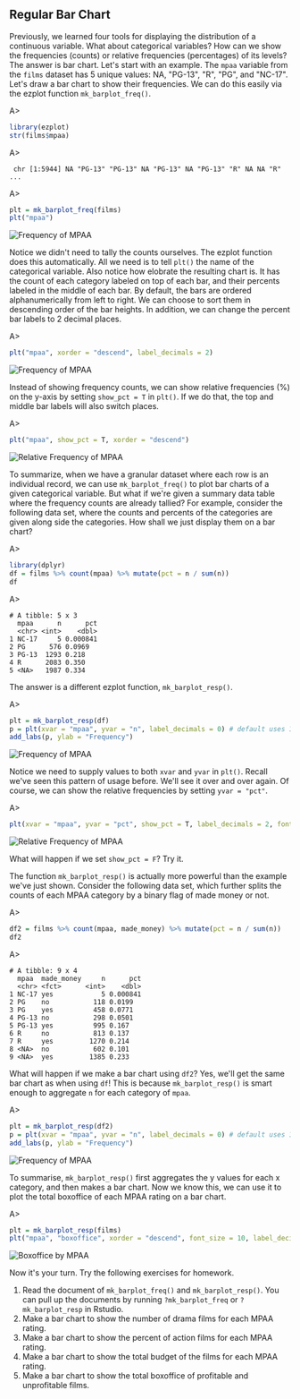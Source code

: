 ## Regular Bar Chart

Previously, we learned four tools for displaying the distribution of a continuous
variable. What about categorical variables? How can we show the frequencies 
(counts) or relative frequencies (percentages) of its levels? The answer is bar 
chart. Let's start with an example. The `mpaa` variable from the `films` dataset
has 5 unique values: NA, "PG-13", "R", "PG", and "NC-17". Let's draw a bar chart
to show their frequencies. We can do this easily via the ezplot function 
`mk_barplot_freq()`. 

A>
```r
library(ezplot)
str(films$mpaa)
```
A>
```
 chr [1:5944] NA "PG-13" "PG-13" NA "PG-13" NA "PG-13" "R" NA NA "R" ...
```
A>
```r
plt = mk_barplot_freq(films)
plt("mpaa")
```

![Frequency of MPAA](images/barplot_freq_mpaa_cnt_p1-1.png)

Notice we didn't need to tally the counts ourselves. The ezplot function does
this automatically. All we need is to tell `plt()` the name of the categorical 
variable. Also notice how elobrate the resulting chart is. It has the count of 
each category labeled on top of each bar, and their percents labeled in the 
middle of each bar. By default, the bars are ordered alphanumerically from 
left to right. We can choose to sort them in descending order of the bar heights. 
In addition, we can change the percent bar labels to 2 decimal places.

A>
```r
plt("mpaa", xorder = "descend", label_decimals = 2)
```

![Frequency of MPAA](images/barplot_freq_mpaa_cnt_p2-1.png)

Instead of showing frequency counts, we can show relative frequencies (%) on 
the y-axis by setting `show_pct = T` in `plt()`. If we do that, the top and 
middle bar labels will also switch places.  

A>
```r
plt("mpaa", show_pct = T, xorder = "descend") 
```

![Relative Frequency of MPAA](images/barplot_freq_mpaa_pct-1.png)

To summarize, when we have a granular dataset where each row is an individual
record, we can use `mk_barplot_freq()` to plot bar charts of a given categorical
variable. But what if we're given a summary data table where the frequency counts
are already tallied? For example, consider the following data set, where the
counts and percents of the categories are given along side the categories. How
shall we just display them on a bar chart?

A>
```r
library(dplyr)
df = films %>% count(mpaa) %>% mutate(pct = n / sum(n))
df
```
A>
```
# A tibble: 5 x 3
  mpaa      n      pct
  <chr> <int>    <dbl>
1 NC-17     5 0.000841
2 PG      576 0.0969  
3 PG-13  1293 0.218   
4 R      2083 0.350   
5 <NA>   1987 0.334   
```

The answer is a different ezplot function, `mk_barplot_resp()`. 

A>
```r
plt = mk_barplot_resp(df)
p = plt(xvar = "mpaa", yvar = "n", label_decimals = 0) # default uses 1 decimal 
add_labs(p, ylab = "Frequency")
```

![Frequency of MPAA](images/barplot_resp_mpaa_cnt-1.png)

Notice we need to supply values to both `xvar` and `yvar` in `plt()`. Recall 
we've seen this pattern of usage before. We'll see it over and over again. Of
course, we can show the relative frequencies by setting `yvar = "pct"`.

A>
```r
plt(xvar = "mpaa", yvar = "pct", show_pct = T, label_decimals = 2, font_size = 9)  
```

![Relative Frequency of MPAA](images/barplot_resp_mpaa_pct-1.png)

What will happen if we set `show_pct = F`? Try it.

The function `mk_barplot_resp()` is actually more powerful than the example we've
just shown. Consider the following data set, which further splits the counts
of each MPAA category by a binary flag of made money or not.

A>
```r
df2 = films %>% count(mpaa, made_money) %>% mutate(pct = n / sum(n))
df2
```
A>
```
# A tibble: 9 x 4
  mpaa  made_money     n      pct
  <chr> <fct>      <int>    <dbl>
1 NC-17 yes            5 0.000841
2 PG    no           118 0.0199  
3 PG    yes          458 0.0771  
4 PG-13 no           298 0.0501  
5 PG-13 yes          995 0.167   
6 R     no           813 0.137   
7 R     yes         1270 0.214   
8 <NA>  no           602 0.101   
9 <NA>  yes         1385 0.233   
```

What will happen if we make a bar chart using `df2`? Yes, we'll get the same bar 
chart as when using `df`! This is because `mk_barplot_resp()` is smart enough to 
aggregate `n` for each category of `mpaa`.

A>
```r
plt = mk_barplot_resp(df2)
p = plt(xvar = "mpaa", yvar = "n", label_decimals = 0) # default uses 1 decimal 
add_labs(p, ylab = "Frequency")
```

![Frequency of MPAA](images/barplot_resp_mpaa_cnt_p2-1.png)

To summarise, `mk_barplot_resp()` first aggregates the y values for each x 
category, and then makes a bar chart. Now we know this, we can use it to plot 
the total boxoffice of each MPAA rating on a bar chart.

A>
```r
plt = mk_barplot_resp(films)
plt("mpaa", "boxoffice", xorder = "descend", font_size = 10, label_decimals = 0)
```

![Boxoffice by MPAA](images/barplot_mpaa_vs_bo-1.png)

Now it's your turn. Try the following exercises for homework.

1. Read the document of `mk_barplot_freq()` and `mk_barplot_resp()`. You can 
pull up the documents by running `?mk_barplot_freq` or `?mk_barplot_resp` in 
Rstudio. 
2. Make a bar chart to show the number of drama films for each MPAA rating. 
3. Make a bar chart to show the percent of action films for each MPAA rating.
4. Make a bar chart to show the total budget of the films for each MPAA rating.
5. Make a bar chart to show the total boxoffice of profitable and unprofitable
films. 
